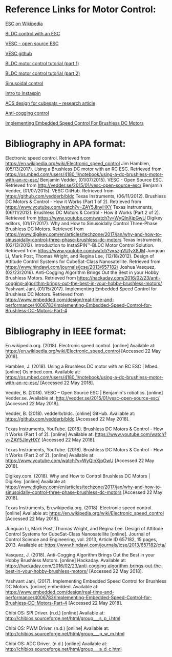 # Reference Links for Motor Control:

[ESC on Wikipedia](https://en.wikipedia.org/wiki/Electronic_speed_control)

[BLDC control with an ESC](https://os.mbed.com/users/4180_1/notebook/using-a-dc-brushless-motor-with-an-rc-esc/)

[VESC – open source ESC](http://vedder.se/2015/01/vesc-open-source-esc/)

[VESC github](https://github.com/vedderb/bldc)

[BLDC motor control tutorial (part 1)](https://www.youtube.com/watch?v=ZAY5JInyHXY)

[BLDC motor control tutorial (part 2)](https://www.youtube.com/watch?v=WyQInXjpGwU)

[Sinusoidal control](https://www.digikey.com/en/articles/techzone/2017/jan/why-and-how-to-sinusoidally-control-three-phase-brushless-dc-motors)

[Intro to Instaspin](https://www.youtube.com/watch?v=szgVUfyX8JM)

[ACS design for cubesats – research article](https://www.hindawi.com/journals/jcse/2013/657182/)

[Anti-cogging control](https://hackaday.com/2016/02/23/anti-cogging-algorithm-brings-out-the-best-in-your-hobby-brushless-motors/)

[Implementing Embedded Speed Control For Brushless DC Motors](https://www.embedded.com/design/real-time-and-performance/4006783/Implementing-Embedded-Speed-Control-for-Brushless-DC-Motors-Part-4)

# Bibliography in APA format:

Electronic speed control. Retrieved from https://en.wikipedia.org/wiki/Electronic_speed_control 
Jim Hamblen, (05/13/2017). Using a Brushless DC motor with an RC ESC. Retrieved from     
    https://os.mbed.com/users/4180_1/notebook/using-a-dc-brushless-motor-with-an-rc-esc/
Benjamin Vedder, (01/07/2015). VESC - Open Source ESC. Retrieved from
    http://vedder.se/2015/01/vesc-open-source-esc/
Benjamin Vedder, (01/07/2015). VESC GitHub. Retrieved from
    https://github.com/vedderb/bldc
Texas Instruments, (06/11/2012). Brushless DC Motors & Control - How it Works (Part 1 of 2).
    Retrieved from https://www.youtube.com/watch?v=ZAY5JInyHXY 
Texas Instruments, (06/11/2012). Brushless DC Motors & Control - How it Works (Part 2 of 2).
    Retrieved from https://www.youtube.com/watch?v=WyQInXjpGwU 
Digikey editors, (01/17/2017). Why and How to Sinusoidally Control Three-Phase Brushless DC 
    Motors. Retrieved from 
https://www.digikey.com/en/articles/techzone/2017/jan/why-and-how-to-sinusoidally-control-three-phase-brushless-dc-motors
Texas Instruments, (02/13/2012). Introduction to InstaSPIN™-BLDC Motor Control Solution.
Retrieved from https://www.youtube.com/watch?v=szgVUfyX8JM 
Junquan Li, Mark Post, Thomas Wright, and Regina Lee, (12/18/2012). Design of Attitude
    Control Systems for CubeSat-Class Nanosatellite. Retrieved from
    https://www.hindawi.com/journals/jcse/2013/657182/ 
Joshua Vasquez, (02/23/2016). Anti-Cogging Algorithm Brings Out the Best in your Hobby 
    Brushless Motors. Retrieved from
https://hackaday.com/2016/02/23/anti-cogging-algorithm-brings-out-the-best-in-your-hobby-brushless-motors/
Yashvant Jani, (01/15/2017). Implementing Embedded Speed Control for Brushless DC Motors. Retrieved from 
https://www.embedded.com/design/real-time-and-performance/4006783/Implementing-Embedded-Speed-Control-for-Brushless-DC-Motors-Part-4


# Bibliography in IEEE format:

En.wikipedia.org. (2018). Electronic speed control. [online] Available at: https://en.wikipedia.org/wiki/Electronic_speed_control [Accessed 22 May 2018].

Hamblen, J. (2018). Using a Brushless DC motor with an RC ESC | Mbed. [online] Os.mbed.com. Available at: https://os.mbed.com/users/4180_1/notebook/using-a-dc-brushless-motor-with-an-rc-esc/ [Accessed 22 May 2018].

Vedder, B. (2018). VESC – Open Source ESC | Benjamin's robotics. [online] Vedder.se. Available at: http://vedder.se/2015/01/vesc-open-source-esc/ [Accessed 22 May 2018].

Vedder, B. (2018). vedderb/bldc. [online] GitHub. Available at: https://github.com/vedderb/bldc [Accessed 22 May 2018].

Texas Instruments, YouTube. (2018). Brushless DC Motors & Control - How it Works (Part 1 of 2). [online] Available at: https://www.youtube.com/watch?v=ZAY5JInyHXY [Accessed 22 May 2018].

Texas Instruments, YouTube. (2018). Brushless DC Motors & Control - How it Works (Part 2 of 2). [online] Available at: https://www.youtube.com/watch?v=WyQInXjpGwU [Accessed 22 May 2018].

Digikey.com. (2018). Why and How to Control Brushless DC Motors | DigiKey. [online] Available at: https://www.digikey.com/en/articles/techzone/2017/jan/why-and-how-to-sinusoidally-control-three-phase-brushless-dc-motors [Accessed 22 May 2018].

Texas Instruments, En.wikipedia.org. (2018). Electronic speed control. [online] Available at: https://en.wikipedia.org/wiki/Electronic_speed_control [Accessed 22 May 2018].

Junquan Li, Mark Post, Thomas Wright, and Regina Lee. Design of Attitude Control Systems for CubeSat-Class Nanosatellite [online]. Journal of Control Science and Engineering, vol. 2013, Article ID 657182, 15 pages, 2013. Available at: https://www.hindawi.com/journals/jcse/2013/657182/cta/

Vasquez, J. (2018). Anti-Cogging Algorithm Brings Out the Best in your Hobby Brushless Motors. [online] Hackaday. Available at: https://hackaday.com/2016/02/23/anti-cogging-algorithm-brings-out-the-best-in-your-hobby-brushless-motors/ [Accessed 22 May 2018].

Yashvant Jani, (2017). Implementing Embedded Speed Control for Brushless DC Motors. [online] embedded. Available at:
https://www.embedded.com/design/real-time-and-performance/4006783/Implementing-Embedded-Speed-Control-for-Brushless-DC-Motors-Part-4 [Accessed 22 May 2018].

Chibi OS: SPI Driver. (n.d.) [online] Available at:
    http://chibios.sourceforge.net/html/group___s_p_i.html

Chibi OS: PWM Driver. (n.d.) [online] Available at:
    http://chibios.sourceforge.net/html/group___p_w_m.html

Chibi OS: ADC Driver. (n.d.) [online] Available at:
    http://chibios.sourceforge.net/html/group___a_d_c.html
